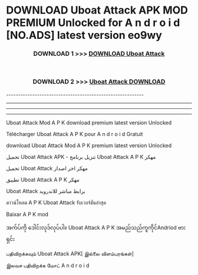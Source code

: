 # DOWNLOAD Uboat Attack  APK MOD PREMIUM Unlocked for A n d r o i d [NO.ADS] latest version eo9wy 



<div align="center">

<h3>DOWNLOAD 1 >>> <a href="https://getmod2.web.app/?judul=Uboat Attack ">DOWNLOAD Uboat Attack </a></h3><br>

<h3>DOWNLOAD 2 >>> <a href="https://getmod2.web.app/?judul=Uboat Attack ">Uboat Attack  DOWNLOAD </a></h3>

</div>
----------------------------------------------------------

----------------------------------------------------------

----------------------------------------------------------

----------------------------------------------------------

Uboat Attack  Mod A P K download premium latest version Unlocked

Télécharger Uboat Attack  A P K pour A n d r o i d Gratuit

download Uboat Attack  Mod A P K premium latest version Unlocked

تحميل Uboat Attack  APK - تنزيل برنامج Uboat Attack  A P K مهكر

تحميل Uboat Attack  مهكر اخر اصدار

تطبيق Uboat Attack  A P K مهكر

Uboat Attack  برابط مباشر للاندرويد

ดาวน์โหลด A P K Uboat Attack  รับเวอร์ชันล่าสุด

Baixar A P K mod

အက်ပ်ကို ဒေါင်းလုဒ်လုပ်ပါ။ Uboat Attack  A P K အမည်သည်ကူကိုင်Andriod ဗားရှင်း

பதிவிறக்கவும் Uboat Attack  APK[ இல்லை விளம்பரங்கள்] 
 
இலவச பதிவிறக்க மோட் A n d r o i d



